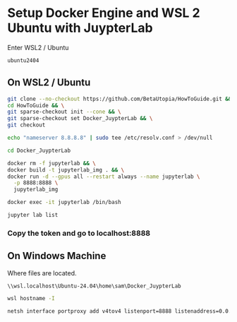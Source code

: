 # Setup Docker Engine and WSL 2 Ubuntu with JuypterLab 

Enter WSL2 / Ubuntu

```bash
ubuntu2404
```

## On WSL2 / Ubuntu

```bash
git clone --no-checkout https://github.com/BetaUtopia/HowToGuide.git && \
cd HowToGuide && \
git sparse-checkout init --cone && \
git sparse-checkout set Docker_JuypterLab && \
git checkout
```

```bash
echo "nameserver 8.8.8.8" | sudo tee /etc/resolv.conf > /dev/null
```

```bash
cd Docker_JuypterLab
```

```bash
docker rm -f jupyterlab && \
docker build -t jupyterlab_img . && \
docker run -d --gpus all --restart always --name jupyterlab \
  -p 8888:8888 \
  jupyterlab_img
```

```bash
docker exec -it jupyterlab /bin/bash
```

```bash
jupyter lab list
```
### Copy the token and go to localhost:8888 

## On Windows Machine

Where files are located.
```bat
\\wsl.localhost\Ubuntu-24.04\home\sam\Docker_JuypterLab
```

```bat
wsl hostname -I
```

```bat
netsh interface portproxy add v4tov4 listenport=8888 listenaddress=0.0.0.0 connectport=8888 connectaddress=172.17.0.1
```


